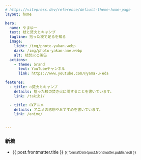 ```yaml
---
# https://vitepress.dev/reference/default-theme-home-page
layout: home

hero:
  name: やまゆー
  text: 枝と焚火とキャンプ
  tagline: 拾った枝で足るを知る
  image:
    light: /img/photo-yakan.webp
    dark: /img/photo-yakan-ame.webp
    alt: 枝焚火と薬缶
  actions:
    - theme: brand
      text: YouTubeチャンネル
      link: https://www.youtube.com/@yama-u-eda

features:
  - title: 🔥焚火とキャンプ
    details: 拾った枝の焚き火に関することを書いています。
    link: /takibi/

  - title: 📺️アニメ
    details: アニメの感想やおすすめを書いています。
    link: /anime/
  

---
```

### 新着

<ul>
  <li v-for="post of posts">
    <a :href="post.url">
      {{ post.frontmatter.title }}
      <span class="post-date">{{ formatDate(post.frontmatter.published) }}</span>
    </a>
  </li>
</ul>

<script setup>
import { data } from './takibi/index.data.mjs'
import { useData } from 'vitepress'
import { computed } from 'vue'
import { formatDate } from './utils.mjs'

const { frontmatter } = useData()
const posts = computed(() => {
  const filterd = data.filter(post => {
    return post.url.endsWith('.html')
  })
  const sorted = filterd.sort((a, b) => {
    return new Date(b.frontmatter.published) - new Date(a.frontmatter.published)
  })

  const sliced = sorted.slice(0, 5)
  return sliced
})
</script>

<style>
.post-date {
  color: var(--vp-c-text-muted);
  font-size: 0.8em;
}
</style>
